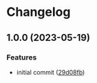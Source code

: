 # Changelog

## 1.0.0 (2023-05-19)


### Features

* initial commit ([29d08fb](https://github.com/0xProject/0x-parser/commit/29d08fb8097f6c5f62e37e9285dd5d24986f55d4))
